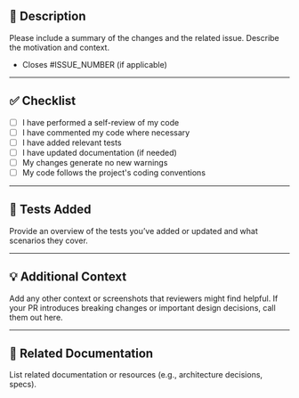## 🚀 Description

Please include a summary of the changes and the related issue. Describe the motivation and context.

- Closes #ISSUE_NUMBER (if applicable)

---

## ✅ Checklist

- [ ] I have performed a self-review of my code
- [ ] I have commented my code where necessary
- [ ] I have added relevant tests
- [ ] I have updated documentation (if needed)
- [ ] My changes generate no new warnings
- [ ] My code follows the project's coding conventions

---

## 🧪 Tests Added

Provide an overview of the tests you’ve added or updated and what scenarios they cover.

---

## 💡 Additional Context

Add any other context or screenshots that reviewers might find helpful. If your PR introduces breaking changes or important design decisions, call them out here.

---

## 📎 Related Documentation

List related documentation or resources (e.g., architecture decisions, specs).